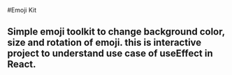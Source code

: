 #Emoji Kit

## Simple emoji toolkit to change background color, size and rotation of emoji. this is interactive project to understand use case of useEffect in React.
